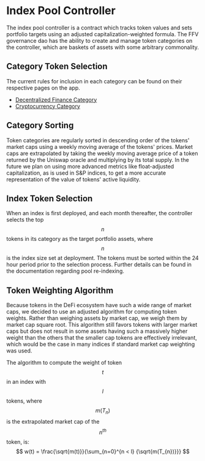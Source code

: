 # Index Pool Controller

The index pool controller is a contract which tracks token values and sets portfolio targets using an adjusted capitalization-weighted formula. The FFV governance dao has the ability to create and manage token categories on the controller, which are baskets of assets with some arbitrary commonality. 

## Category Token Selection

The current rules for inclusion in each category can be found on their respective pages on the app.

- [Decentralized Finance Category](https://indexed.finance/category/0x2)
- [Cryptocurrency Category](https://indexed.finance/category/0x1)

## Category Sorting
Token categories are regularly sorted in descending order of the tokens' market caps using a weekly moving average of the tokens' prices. Market caps are extrapolated by taking the weekly moving average price of a token returned by the Uniswap oracle and multiplying by its total supply. In the future we plan on using more advanced metrics like float-adjusted capitalization, as is used in S&P indices, to get a more accurate representation of the value of tokens' active liquidity.

## Index Token Selection
When an index is first deployed, and each month thereafter, the controller selects the top $$n$$ tokens in its category as the target portfolio assets, where $$n$$ is the index size set at deployment. The tokens must be sorted within the 24 hour period prior to the selection process. Further details can be found in the documentation regarding pool re-indexing.

## Token Weighting Algorithm
Because tokens in the DeFi ecosystem have such a wide range of market caps, we decided to use an adjusted algorithm for computing token weights. Rather than weighing assets by market cap, we weigh them by market cap square root. This algorithm still favors tokens with larger market caps but does not result in some assets having such a massively higher weight than the others that the smaller cap tokens are effectively irrelevant, which would be the case in many indices if standard market cap weighting was used.

The algorithm to compute the weight of token $$t$$ in an index with $$l$$ tokens, where $$m(T_{n})$$ is the extrapolated market cap of the $$n^{th}$$ token, is:
$$
w(t) = \frac{\sqrt{m(t)}}{\sum_{n=0}^{n < l} {\sqrt{m(T_{n})}}}
$$